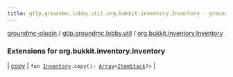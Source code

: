 ```yaml
---
title: gtlp.groundmc.lobby.util.org.bukkit.inventory.Inventory - groundmc-plugin
---
```


[groundmc-plugin](../../index.html) / [gtlp.groundmc.lobby.util](../index.html) / [org.bukkit.inventory.Inventory](.)

### Extensions for org.bukkit.inventory.Inventory

| [copy](copy.html) | `fun `[`Inventory`](https://hub.spigotmc.org/javadocs/spigot/org/bukkit/inventory/Inventory.html)`.copy(): `[`Array`](https://kotlinlang.org/api/latest/jvm/stdlib/kotlin/-array/index.html)`<`[`ItemStack`](https://hub.spigotmc.org/javadocs/spigot/org/bukkit/inventory/ItemStack.html)`?>` |

